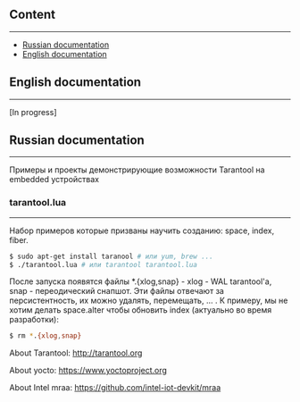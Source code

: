 ## Content
----------
* [Russian documentation](#Russian-documentation)
* [English documentation](#English-documentation)

## English documentation
------------------------
[In progress]

## Russian documentation
------------------------
Примеры и проекты демонстрирующие возможности Tarantool на embedded устройствах

### tarantool.lua
-----------------
Набор примеров которые призваны научить созданию: space, index, fiber.

``` bash
$ sudo apt-get install taranool # или yum, brew ...
$ ./tarantool.lua # или tarantool tarantool.lua
```
После запуска появятся файлы *.{xlog,snap} - xlog - WAL tarantool'а, snap - переодический снапшот.
Эти файлы отвечают за персистентность, их можно удалять, перемещать, ... .
К примеру, мы не хотим делать space.alter чтобы обновить index (актуально во время разработки):
``` bash
$ rm *.{xlog,snap}
```

About Tarantool: http://tarantool.org

About yocto: https://www.yoctoproject.org

About Intel mraa: https://github.com/intel-iot-devkit/mraa
